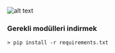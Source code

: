 ![alt text](https://hizliresim.com/actnqr)
### Gerekli modülleri indirmek

````shell
> pip install -r requirements.txt
````
